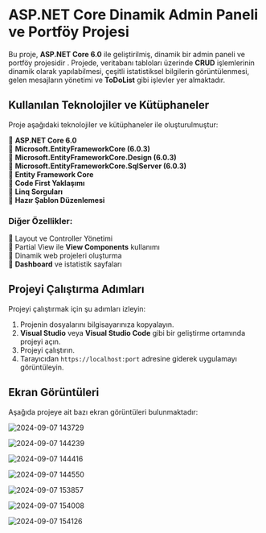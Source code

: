 # ASP.NET Core Dinamik Admin Paneli ve Portföy Projesi

Bu proje, **ASP.NET Core 6.0** ile geliştirilmiş, dinamik bir admin paneli ve portföy projesidir . Projede, veritabanı tabloları üzerinde **CRUD** işlemlerinin dinamik olarak yapılabilmesi, çeşitli istatistiksel bilgilerin görüntülenmesi, gelen mesajların yönetimi ve **ToDoList** gibi işlevler yer almaktadır.

## Kullanılan Teknolojiler ve Kütüphaneler

Proje aşağıdaki teknolojiler ve kütüphaneler ile oluşturulmuştur:

🔹 **ASP.NET Core 6.0**  
🔹 **Microsoft.EntityFrameworkCore (6.0.3)**  
🔹 **Microsoft.EntityFrameworkCore.Design (6.0.3)**  
🔹 **Microsoft.EntityFrameworkCore.SqlServer (6.0.3)**  
🔹 **Entity Framework Core**  
🔹 **Code First Yaklaşımı**  
🔹 **Linq Sorguları**  
🔹 **Hazır Şablon Düzenlemesi**

### Diğer Özellikler:

🔹 Layout ve Controller Yönetimi  
🔹 Partial View ile **View Components** kullanımı  
🔹 Dinamik web projeleri oluşturma  
🔹 **Dashboard** ve istatistik sayfaları  

## Projeyi Çalıştırma Adımları

Projeyi çalıştırmak için şu adımları izleyin:

1. Projenin dosyalarını bilgisayarınıza kopyalayın.
2. **Visual Studio** veya **Visual Studio Code** gibi bir geliştirme ortamında projeyi açın.
3. Projeyi çalıştırın.
4. Tarayıcıdan `https://localhost:port` adresine giderek uygulamayı görüntüleyin.

## Ekran Görüntüleri

Aşağıda projeye ait bazı ekran görüntüleri bulunmaktadır:

![2024-09-07 143729](https://github.com/user-attachments/assets/b59a855e-5bda-472e-8839-70ee7d18ab16)

![2024-09-07 144239](https://github.com/user-attachments/assets/b35b178d-5dd7-4d5d-9057-b82b55f48355)

![2024-09-07 144416](https://github.com/user-attachments/assets/3bba3f35-3349-44a9-9893-0bc445784b47)

![2024-09-07 144550](https://github.com/user-attachments/assets/9ba0ee64-953b-4df5-8c6f-398c57ba4464)

![2024-09-07 153857](https://github.com/user-attachments/assets/957d79b1-1eee-4dc9-9c9e-278bbc87bc0b)

![2024-09-07 154008](https://github.com/user-attachments/assets/454fc098-f9ac-435e-abf2-a37abbe9da76)

![2024-09-07 154126](https://github.com/user-attachments/assets/b8cadd85-64ae-45d8-a695-25205879a9e0)
